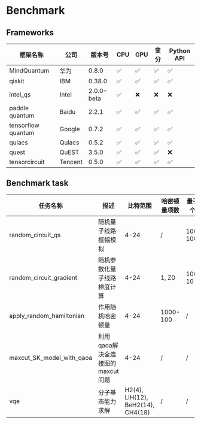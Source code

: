 # Benchmark

## Frameworks

|框架名称|公司|版本号|CPU|GPU|变分|Python API|
|-|-|-|-|-|-|-|
|MindQuantum|华为|0.8.0|✅|✅|✅|✅|
|qiskit|IBM|0.38.0|✅|✅|✅|✅|
|intel_qs|Intel|2.0.0-beta|✅|❌|❌|❌|
|paddle quantum|Baidu|2.2.1|✅|✅|✅|✅|
|tensorflow quantum|Google|0.7.2|✅|✅|✅|✅|
|qulacs|Qulacs|0.5.2|✅|✅|✅|✅|
|quest|QuEST|3.5.0|✅|✅|✅|❌|
|tensorcircuit|Tencent|0.5.0|✅|✅|✅|✅|

## Benchmark task

|任务名称|描述|比特范围|哈密顿量项数|量子门个数|OMP|
|-|-|-|-|-|-|
|random_circuit_qs|随机量子线路振幅模拟|4-24|/|1000-100|1-8|
|random_circuit_gradient|随机参数化量子线路梯度计算|4-24|1, Z0|1000-10|1-8|
|apply_random_hamiltonian|作用随机哈密顿量|4-24|1000-100|/|1-8|
|maxcut_SK_model_with_qaoa|利用qaoa解决全连接图的maxcut问题|4-24|/|/|1-8|
|vqe|分子基态能力求解|H2(4), LiH(12), BeH2(14), CH4(18)|/|/|1-8|
